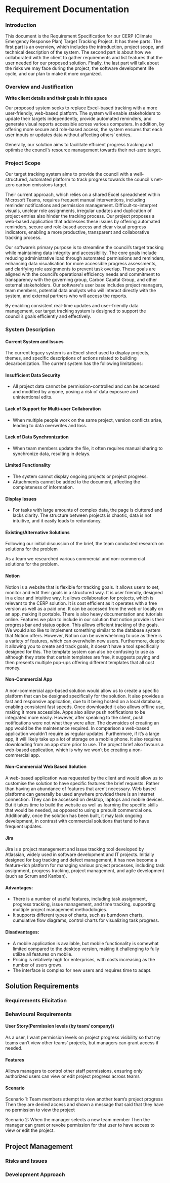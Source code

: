 # Requirement Documentation
### Introduction
This document is the Requirement Specification for our CERP (Climate Emergency Response Plan) Target Tracking Project.
It has three parts. The first part is an overview, which includes the introduction, project scope, and technical description of the system. The second part is about how we collaborated with the client to gather requirements and list features that the user needed for our proposed solution. Finally, the last part will talk about the risks we may face during the project, the software development life cycle, and our plan to make it more organized.

### Overview and Justification

**Write client details and their goals in this space**



Our proposed system seeks to replace Excel-based tracking with a more user-friendly, web-based platform. The system will enable stakeholders to update their targets independently, provide automated reminders, and generate visual reports accessible across various computers. In addition, by offering more secure and role-based access, the system ensures that each user inputs or updates data without affecting others’ entries.

Generally, our solution aims to facilitate efficient progress tracking and optimise the council’s resource management towards their net-zero target.


### Project Scope
Our target tracking system aims to provide the council with a well-structured, automated platform to track progress towards the council's net-zero carbon emissions target.

Their current approach, which relies on a shared Excel spreadsheet within Microsoft Teams, requires frequent manual interventions, including reminder notifications and permission management. Difficult-to-interpret visuals, unclear role assignments, irregular updates and duplication of project entries also hinder the tracking process. Our project proposes a web-based application that addresses these issues by offering automated reminders, secure and role-based access and clear visual progress indicators, enabling a more productive, transparent and collaborative tracking process.

Our software’s primary purpose is to streamline the council’s target tracking while maintaining data integrity and accessibility. The core goals include reducing administrative load through automated permissions and reminders, enhancing data visualisation for more accessible progress assessments, and clarifying role assignments to prevent task overlap. These goals are aligned with the council’s operational efficiency needs and commitment to transparency with the governing group, Carbon Capital Group, and other external stakeholders.
Our software's user base includes project managers, team members, potential data analysts who will interact directly with the system, and external partners who will access the reports.

By enabling consistent real-time updates and user-friendly data management, our target tracking system is designed to support the council’s goals efficiently and effectively.

### System Description

#### Current System and Issues

The current legacy system is an Excel sheet used to display projects, themes, and specific descriptions of actions related to building decarbonization. The current system has the following limitations:

#### Insufficient Data Security
- All project data cannot be permission-controlled and can be accessed and modified by anyone, posing a risk of data exposure and unintentional edits.

#### Lack of Support for Multi-user Collaboration
- When multiple people work on the same project, version conflicts arise, leading to data overwrites and loss.

#### Lack of Data Synchronization
- When team members update the file, it often requires manual sharing to synchronize data, resulting in delays.

#### Limited Functionality
- The system cannot display ongoing projects or project progress.
- Attachments cannot be added to the document, affecting the completeness of information.

#### Display Issues
- For tasks with large amounts of complex data, the page is cluttered and lacks clarity. The structure between projects is chaotic, data is not intuitive, and it easily leads to redundancy.

#### Existing/Alternative Solutions

Following our initial discussion of the brief, the team conducted research on solutions for the problem

As a team we researched various commercial and non-commercial solutions for the problem. 

#### Notion
Notion is a website that is flexible for tracking goals. It allows users to set, monitor and edit their goals in a structured way. It is user friendly, designed in a clear and intuitive way. It allows collaboration for projects, which is relevant to the CERP solution. It is cost efficient as it operates with a free version as well as a paid one. It can be accessed from the web or locally on an app, making it portable. There is also heavy documentation and tutorials online. Features we plan to include in our solution that notion provide is their progress bar and status option. This allows efficient tracking of the goals. We would also like to implement something similar to the database system that Notion offers. 
However, Notion can be overwhelming to use as there is a variety of features, which can overwhelm new users. Furthermore, despite it allowing you to create and track goals, it doesn’t have a tool specifically designed for this. The template system can also be confusing to use as although they state that certain templates are free, it suggests paying and then presents multiple pop-ups offering different templates that all cost money.

#### Non-Commercial App
A non-commercial app-based solution would allow us to create a specific platform that can be designed specifically for the solution. It also provides a fast and responsive application, due to it being hosted on a local database, enabling consistent fast speeds. Once downloaded it also allows offline use, making it more accessible. Apps also allow push notifications to be integrated more easily. However, after speaking to the client, push notifications were not what they were after. The downsides of creating an app would be the maintenance required. In comparison a web-based application wouldn’t require as regular updates. Furthermore, if it’s a large app, it will likely take up a lot of storage on a mobile phone. It also requires downloading from an app store prior to use. The project brief also favours a web-based application, which is why we won’t be creating a non-commercial app. 


#### Non-Commercial Web Based Solution
A web-based application was requested by the client and would allow us to customise the solution to have specific features the brief requests. Rather than having an abundance of features that aren’t necessary. Web based platforms can generally be used anywhere provided there is an internet connection. They can be accessed on desktop, laptops and mobile devices. But it takes time to build the website as well as learning the specific skills that would be needed, as opposed to using a prebuilt commercial one. Additionally, once the solution has been built, it may lack ongoing development, in contrast with commercial solutions that tend to have frequent updates.


#### Jira
Jira is a project management and issue tracking tool developed by Atlassian, widely used in software development and IT projects. Initially designed for bug tracking and defect management, it has now become a feature-rich platform for managing various project processes, including task assignment, progress tracking, project management, and agile development (such as Scrum and Kanban).

#### Advantages:
- There is a number of useful features, including task assignment, progress tracking, issue management, and time tracking, supporting multiple project management methodologies.
- It supports different types of charts, such as burndown charts, cumulative flow diagrams, control charts for visualizing task progress.

#### Disadvantages:
- A mobile application is available, but mobile functionality is somewhat limited compared to the desktop version, making it challenging to fully utilize all features on mobile.
- Pricing is relatively high for enterprises, with costs increasing as the number of users grows.
- The interface is complex for new users and requires time to adapt.

## Solution Requirements
### Requirements Elicitation
### Behavioural Requirements
#### User Story(Permission levels (by team/ company))
As a user, I want permission levels on project progress visibility so that my teams can’t view other teams' projects, but managers can grant access if needed.
#### Features
Allows managers to control other staff permissions, ensuring only authorized users can view or edit project progress across teams

#### Scenario
Scenario 1:
Team members attempt to view another team’s project progress
Then they are denied access and shown a message that said that they have no permission to view the project

Scenario 2:
When the manager selects a new team member
Then the manager can grant or revoke permission for that user to have access to view or edit the project.

## Project Management
### Risks and Issues
### Development Approach
